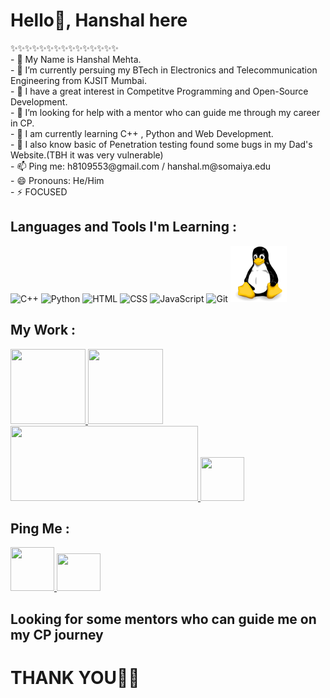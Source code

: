 
<h1>Hello👋, Hanshal here </h1>


<p>✨✨✨✨✨✨✨✨✨✨✨✨✨✨✨<br>
- 🔭 My Name is Hanshal Mehta. <br>
- 🌱 I’m currently persuing my BTech in Electronics and Telecommunication Engineering from KJSIT Mumbai. <br>
- 👯 I have a great interest in Competitve Programming and Open-Source Development. <br>
- 🤔 I’m looking for help with a mentor who can guide me through my career in CP.  <br>
- 💬 I am currently learning C++ , Python and Web Development. <br>
- 💬 I also know basic of Penetration testing found some bugs in my Dad's Website.(TBH it was very vulnerable)<br>
- 📫 Ping me:  h8109553@gmail.com  / hanshal.m@somaiya.edu  <br>
- 😄 Pronouns: He/Him <br>
- ⚡ FOCUSED <br>
</p>

<h2>Languages and Tools I'm Learning : </h2>
<p>

  
  
  
<img src ="https://imgs.search.brave.com/PYZz2YzOKrPWNm37OmwY-z5TACh-oT68Ri5swL339Pw/rs:fit:1200:1200:1/g:ce/aHR0cHM6Ly9zZHRp/bWVzLmNvbS93cC1j/b250ZW50L3VwbG9h/ZHMvMjAxOC8wMy9j/cHBwcC5wbmc" alt="C++" height="70" width="70">

<img src ="https://camo.githubusercontent.com/29acbe6d5ded08812eee8aaf7c260d0fc567c6698ad55716006935a09a7ad415/68747470733a2f2f75706c6f61642e77696b696d656469612e6f72672f77696b6970656469612f636f6d6d6f6e732f7468756d622f302f30612f507974686f6e2e7376672f36343070782d507974686f6e2e7376672e706e67" alt="Python" height="70" width="70">
  
<img src ="https://upload.wikimedia.org/wikipedia/commons/thumb/6/61/HTML5_logo_and_wordmark.svg/180px-HTML5_logo_and_wordmark.svg.png"  alt="HTML" height="70" width="70" >
  
<img src ="https://upload.wikimedia.org/wikipedia/commons/thumb/d/d5/CSS3_logo_and_wordmark.svg/180px-CSS3_logo_and_wordmark.svg.png" alt ="CSS" height ="70" widht="70">
     
<img src ="https://camo.githubusercontent.com/b4ff7f14956d1e50e56f37992f87c6a73166345ea928b6dbe1140db457b9707b/68747470733a2f2f75706c6f61642e77696b696d656469612e6f72672f77696b6970656469612f636f6d6d6f6e732f7468756d622f392f39392f556e6f6666696369616c5f4a6176615363726970745f6c6f676f5f322e7376672f3130323470782d556e6f6666696369616c5f4a6176615363726970745f6c6f676f5f322e7376672e706e67" alt ="JavaScript" height ="70" widht="70">
  
 <img src ="https://camo.githubusercontent.com/fbfcb9e3dc648adc93bef37c718db16c52f617ad055a26de6dc3c21865c3321d/68747470733a2f2f7777772e766563746f726c6f676f2e7a6f6e652f6c6f676f732f6769742d73636d2f6769742d73636d2d69636f6e2e737667" alt ="Git" height ="70" widht="70">
  
  <img src ="https://raw.githubusercontent.com/devicons/devicon/master/icons/linux/linux-original.svg" alt ="Git" height ="90" widht="90">
  
  
</p>

<h2>My Work : </h2>

<p>
  <a href ="https://www.codechef.com/users/hanshal101">
  <img src ="https://cdn.codechef.com/images/cc-logo.svg" height="120" width="120" >
  </a>
  
   <a href ="https://www.hackerrank.com/hanshalmehta10">
  <img src ="https://imgs.search.brave.com/Ss-OhkiHPvpu_8oqhw_shHSlLQ0g6iQoKrs75ny15gE/rs:fit:200:200:1/g:ce/aHR0cHM6Ly9tZWRp/YS1leHAxLmxpY2Ru/LmNvbS9kbXMvaW1h/Z2UvQzREMEJBUUZq/aVdPZ21TVmczZy9j/b21wYW55LWxvZ29f/MjAwXzIwMC8wP2U9/MjE1OTAyNDQwMCZ2/PWJldGEmdD02eWxY/MFhaSTQtM19hWDVu/WHBOQU5qLVJ1dXJq/T1RDLVdRTW8yM3pa/QjU4" height="120" width="120" >
  </a>
  
   <a href ="https://auth.geeksforgeeks.org/user/hanshal101/">
  <img src ="https://media.geeksforgeeks.org/wp-content/cdn-uploads/20210420155809/gfg-new-logo.png" height="120" width="300" >
  </a>
  
  <a href ="https://leetcode.com/hanshal101/">
  <img src ="https://leetcode.com/_next/static/images/logo-dark-c96c407d175e36c81e236fcfdd682a0b.png" height="70" width="70" >
  </a>
  </p>

<h2>Ping Me : </h2>
<p>
  <a href ="https://www.linkedin.com/in/hanshal-mehta-b57768197/">
  <img src ="https://camo.githubusercontent.com/c102584699fca51610d2925a6df7309776fd5f82b294145ea4aa739fe7fcdc41/687474703a2f2f6c6f667265762e6e65742f77702d636f6e74656e742f70686f746f732f323031372f30342f6c696e6b6564696e5f6c6f676f2d373638783736382e6a7067" height="70" width="70" >
  </a>
  <a></a>
  <a href ="mailto:hanshal.m@somaiya.edu">
  <img src ="https://camo.githubusercontent.com/1ca74c6e5bbcc21f6d8f952ce0f773c2aec6863f54518ce24133bb502bfe276a/68747470733a2f2f75706c6f61642e77696b696d656469612e6f72672f77696b6970656469612f636f6d6d6f6e732f7468756d622f372f37652f476d61696c5f69636f6e5f253238323032302532392e7376672f3235363070782d476d61696c5f69636f6e5f253238323032302532392e7376672e706e67" height="60" width="70" padding-left ="20px">
  </a>
  </p>
    
    
 <h2>Looking for some mentors who can guide me on my CP journey</h2>
 <h1>THANK YOU🤝😇</h1>
